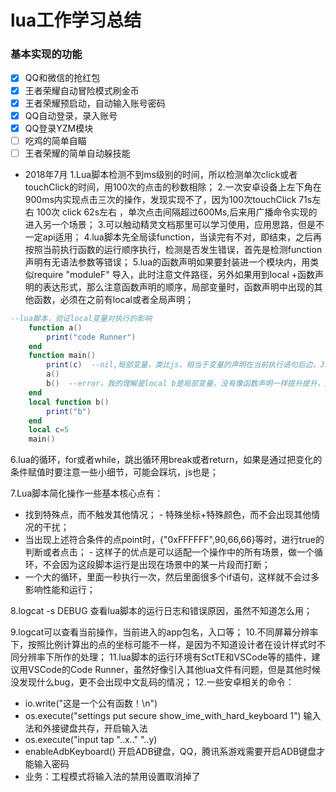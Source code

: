 # lua工作学习总结

### 基本实现的功能
- [x] QQ和微信的抢红包
- [x] 王者荣耀自动冒险模式刷金币
- [x] 王者荣耀预启动，自动输入账号密码
- [x] QQ自动登录，录入账号
- [x] QQ登录YZM模块
- [ ] 吃鸡的简单自瞄
- [ ] 王者荣耀的简单自动躲技能

- 2018年7月
	 	1.Lua脚本检测不到ms级别的时间，所以检测单次click或者touchClick的时间，用100次的点击的秒数相除；
	 	2.一次安卓设备上左下角在900ms内实现点击三次的操作，发现实现不了，因为100次touchClick 71s左右  100次 click  62s左右 ，单次点击间隔超过600Ms,后来用广播命令实现的进入另一个场景；
		3.可以触动精灵文档那里可以学习使用，应用思路，但是不一定api适用；
		4.lua脚本先全局读function，当读完有不对，即结束，之后再按照当前执行函数的运行顺序执行，检测是否发生错误，首先是检测function声明有无语法参数等错误；
	5.lua的函数声明如果要封装进一个模块内，用类似require "moduleF" 导入，此时注意文件路径，另外如果用到local +函数声明的表达形式，那么注意函数声明的顺序，局部变量时，函数声明中出现的其他函数，必须在之前有local或者全局声明；
``` lua
--lua脚本，验证local变量对执行的影响
	function a()
	    print("code Runner")
	end
	function main()
	    print(c)  --nil,局部变量，类比js，相当于变量的声明在当前执行语句后边，Js有先是声明，然后才赋值的设计模式
	    a()
	    b()  --error，我的理解是local b是局部变量，没有像函数声明一样提升提升，声明和赋值的运行顺序
	end
	local function b()
	    print("b")
	end
	local c=5  
	main()
```
6.lua的循环，for或者while，跳出循环用break或者return，如果是通过把变化的条件赋值时要注意一些小细节，可能会踩坑，js也是；

  7.Lua脚本简化操作一些基本核心点有：

- 找到特殊点，而不触发其他情况； - 特殊坐标+特殊颜色，而不会出现其他情况的干扰；
- 当出现上述符合条件的点point时，{"0xFFFFFF",90,66,66}等时，进行true的判断或者点击； - 这样子的优点是可以适配一个操作中的所有场景，做一个循环，不会因为这段脚本运行是出现在场景中的某一片段而打断；
- 一个大的循环，里面一秒执行一次，然后里面很多个if语句，这样就不会过多影响性能和运行；



8.logcat -s DEBUG 查看lua脚本的运行日志和错误原因，虽然不知道怎么用；
 
9.logcat可以查看当前操作，当前进入的app包名，入口等；
10.不同屏幕分辨率下，按照比例计算出的点的坐标可能不一样，是因为不知道设计者在设计样式时不同分辨率下所作的处理；
11.lua脚本的运行环境有SctTE和VSCode等的插件，建议用VSCode的Code Runner，虽然好像引入其他lua文件有问题，但是其他时候没发现什么bug，更不会出现中文乱码的情况；
12.一些安卓相关的命令：
 - io.write("这是一个公有函数！\n")
 - os.execute("settings put secure   show_ime_with_hard_keyboard 1")
  输入法和外接键盘共存，开启输入法
 - os.execute("input tap "..x.." "..y)
 - enableAdbKeyboard()  开启ADB键盘，QQ，腾讯系游戏需要开启ADB键盘才能输入密码
 - 业务：工程模式将输入法的禁用设置取消掉了

 